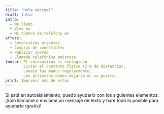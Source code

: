```yaml
---
title: "Hola vecina!"
draft: false
intro:
  - Me llamo
  - Vivo en
  - Mi número de teléfono es
offers:
  - Suministros urgentes
  - Compras de comestibles
  - Publicar correo
  - Llamada telefónica amistosa
footer: El coronavirus es contagioso.
        Evitar el contacto físico (2 m de distancia).
        Lávate las manos regularmente.
        Los artículos deben dejarse en su puerta.
print: Imprimir más de estas
---
```


Si está en autoaislamiento, puedo ayudarlo con los siguientes elementos.
¡Solo llámame o envíame un mensaje de texto y haré todo lo posible para ayudarte (gratis)!
